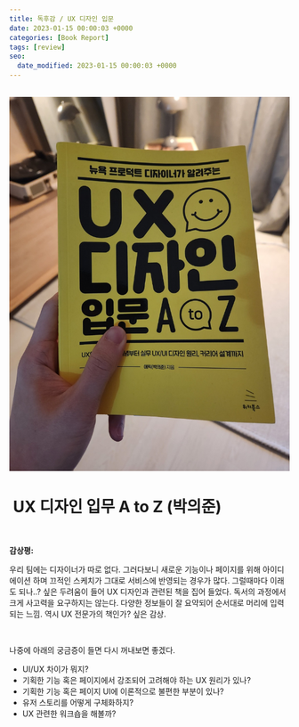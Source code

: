 ```yaml
---
title: 독후감 / UX 디자인 입문
date: 2023-01-15 00:00:03 +0000
categories: [Book Report]
tags: [review]
seo:
  date_modified: 2023-01-15 00:00:03 +0000
---
```


<br/>

<img src="/assets/img/chat/uxdesignatoz1.jpg">

<br/>

# <b> UX 디자인 입무 A to Z (박의준)</b>

<br/>

**감상평:**  

우리 팀에는 디자이너가 따로 없다. 그러다보니 새로운 기능이나 페이지를 위해 아이디에이션 하며 끄적인 스케치가 그대로 서비스에 반영되는 경우가 많다. 그럴때마다 이래도 되나..? 싶은 두려움이 들어 UX 디자인과 관련된 책을 집어 들었다. 독서의 과정에서 크게 사고력을 요구하지는 않는다. 다양한 정보들이 잘 요약되어 순서대로 머리에 입력되는 느낌. 역시 UX 전문가의 책인가? 싶은 감상.  

<br/>

나중에 아래의 궁금증이 들면 다시 꺼내보면 좋겠다.  

- UI/UX 차이가 뭐지?  
- 기획한 기능 혹은 페이지에서 강조되어 고려해야 하는 UX 원리가 있나?  
- 기획한 기능 혹은 페이지 UI에 이론적으로 불편한 부분이 있나?  
- 유저 스토리를 어떻게 구체화하지?  
- UX 관련한 워크숍을 해볼까?  

